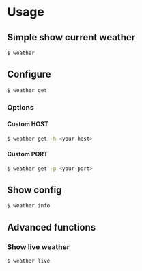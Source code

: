 # Usage
## Simple show current weather

```sh
$ weather
```

## Configure

```sh
$ weather get
```

### Options
#### Custom HOST

```sh
$ weather get -h <your-host>
```

#### Custom PORT

```sh
$ weather get -p <your-port>
```

## Show config

```sh
$ weather info
```

## Advanced functions
### Show live weather

```sh
$ weather live
```
